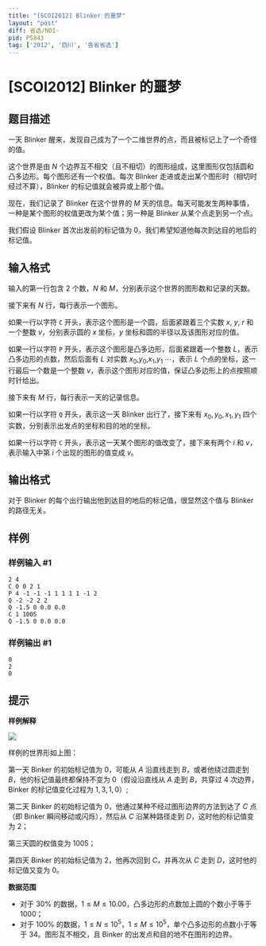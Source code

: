 ```yaml
---
title: "[SCOI2012] Blinker 的噩梦"
layout: "post"
diff: 省选/NOI-
pid: P5843
tag: ['2012', '四川', '各省省选']
---
```

# [SCOI2012] Blinker 的噩梦
## 题目描述

一天 Blinker 醒来，发现自己成为了一个二维世界的点，而且被标记上了一个奇怪的值。

这个世界是由 $N$ 个边界互不相交（且不相切）的图形组成，这里图形仅包括圆和凸多边形。每个图形还有一个权值。每次 Blinker 走进或走出某个图形时（相切时经过不算），Blinker 的标记值就会被异或上那个值。

现在，我们记录了 Blinker 在这个世界的 $M$ 天的信息。每天可能发生两种事情，一种是某个图形的权值更改为某个值；另一种是 Blinker 从某个点走到另一个点。 

我们假设 Blinker 首次出发前的标记值为 $0$，我们希望知道他每次到达目的地后的标记值。
## 输入格式

输入的第一行包含 $2$ 个数，$N$ 和 $M$，分别表示这个世界的图形数和记录的天数。 

接下来有 $N$ 行，每行表示一个图形。 

如果一行以字符 `C` 开头，表示这个图形是一个圆，后面紧跟着三个实数 $x$, $y$, $r$ 和一个整数 $v$，分别表示圆的 $x$ 坐标，$y$ 坐标和圆的半径以及该图形对应的值。 

如果一行以字符 `P` 开头，表示这个图形是凸多边形，后面紧跟着一个整数 $L$，表示凸多边形的点数，然后后面有 $L$ 对实数 $x_0$,$y_0$,$x_1$,$y_1$ $\cdots$，表示 $L$ 个点的坐标，这一行最后一个数是一个整数 $v$，表示这个图形对应的值，保证凸多边形上的点按照顺时针给出。 

接下来有 $M$ 行，每行表示一天的记录信息。

如果一行以字符 `Q` 开头，表示这一天 Blinker 出行了，接下来有 $x_0,y_0,x_1,y_1$ 四个实数，分别表示出发点的坐标和目的地的坐标。

如果一行以字符 `C` 开头，表示这一天某个图形的值改变了，接下来有两个 $i$ 和 $v$，表示输入中第 $i$ 个出现的图形的值变成 $v$。
## 输出格式

对于 Blinker 的每个出行输出他到达目的地后的标记值，很显然这个值与 Blinker 的路径无关。
## 样例

### 样例输入 #1
```
2 4
C 0 0 2 1
P 4 -1 -1 -1 1 1 1 1 -1 2
Q -2 -2 2 2
Q -1.5 0 0.0 0.0
C 1 1005
Q -1.5 0 0.0 0.0
```
### 样例输出 #1
```
0
2
0
```
## 提示

**样例解释**

![](https://cdn.luogu.com.cn/upload/image_hosting/mj50qefg.png)

样例的世界形如上图：

第一天 Binker 的初始标记值为 $0$，可能从 $A$ 沿直线走到 $B$，或者他绕过圆走到 $B$，他的标记值最终都保持不变为 $0$（假设沿直线从 $A$ 走到 $B$，共穿过 $4$ 次边界，Binker 的标记值变化过程为 $1,3,1,0$）;

第二天 Binker 的初始标记值为 $0$，他通过某种不经过图形边界的方法到达了 $C$ 点（即 Binker 瞬间移动或闪烁），然后从 $C$ 沿某种路径走到 $D$，这时他的标记值变为 $2$；

第三天圆的权值变为 $1005$；

第四天 Binker 的初始标记值为 $2$，他再次回到 $C$，并再次从 $C$ 走到 $D$，这时他的标记值又变为 $0$。

**数据范围**
- 对于 $30\%$ 的数据，$1 \le M \le 10.00$，凸多边形的点数加上圆的个数小于等于 $1000$；
- 对于 $100\%$ 的数据，$1 \le N \le 10^5$，$1 \le M \le 10^5$，单个凸多边形的点数小于等于 $34$。图形互不相交，且 Binker 的出发点和目的地不在图形的边界。

